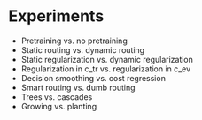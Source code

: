 # Experiments

- Pretraining vs. no pretraining
- Static routing vs. dynamic routing
- Static regularization vs. dynamic regularization
- Regularization in c_tr vs. regularization in c_ev
- Decision smoothing vs. cost regression
- Smart routing vs. dumb routing
- Trees vs. cascades
- Growing vs. planting
